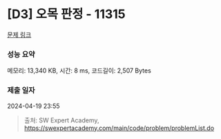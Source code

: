 # [D3] 오목 판정 - 11315 

[문제 링크](https://swexpertacademy.com/main/code/problem/problemDetail.do?contestProbId=AXaSUPYqPYMDFASQ) 

### 성능 요약

메모리: 13,340 KB, 시간: 8 ms, 코드길이: 2,507 Bytes

### 제출 일자

2024-04-19 23:55



> 출처: SW Expert Academy, https://swexpertacademy.com/main/code/problem/problemList.do